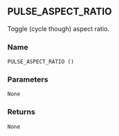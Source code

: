 ## PULSE\_ASPECT\_RATIO

Toggle (cycle though) aspect ratio.


### Name

`PULSE_ASPECT_RATIO ()`


### Parameters

`None`


### Returns

`None`